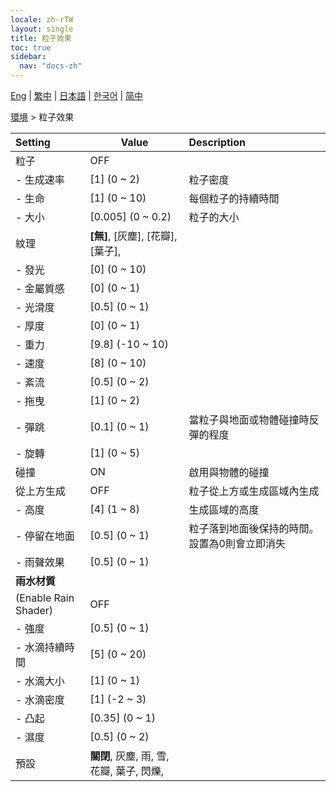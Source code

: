 ```yaml
---
locale: zh-rTW
layout: single
title: 粒子效果
toc: true
sidebar:
  nav: "docs-zh"
---
```

[Eng](/dancexr/menu/2025.4/scene/particles) | [繁中](/tw/dancexr/menu/2025.4/scene/particles) | [日本語](/jp/dancexr/menu/2025.4/scene/particles) | [한국어](/kr/dancexr/menu/2025.4/scene/particles) | [简中](/zh/dancexr/menu/2025.4/scene/particles)

[環境](../menu#環境) > 粒子效果



| Setting | Value | Description |
| :--- | --- | :--- |
| 粒子 | OFF | 
|- 生成速率 | [1] (0 ~ 2) | 粒子密度
|- 生命 | [1] (0 ~ 10) | 每個粒子的持續時間
|- 大小 | [0.005] (0 ~ 0.2) | 粒子的大小
| 紋理 | **[無]**, [灰塵], [花瓣], [葉子],  |  |
|- 發光 | [0] (0 ~ 10) | 
|- 金屬質感 | [0] (0 ~ 1) | 
|- 光滑度 | [0.5] (0 ~ 1) | 
|- 厚度 | [0] (0 ~ 1) | 
|- 重力 | [9.8] (-10 ~ 10) | 
|- 速度 | [8] (0 ~ 10) | 
|- 紊流 | [0.5] (0 ~ 2) | 
|- 拖曳 | [1] (0 ~ 2) | 
|- 彈跳 | [0.1] (0 ~ 1) | 當粒子與地面或物體碰撞時反彈的程度
|- 旋轉 | [1] (0 ~ 5) | 
| 碰撞 | ON | 啟用與物體的碰撞
| 從上方生成 | OFF | 粒子從上方或生成區域內生成
|- 高度 | [4] (1 ~ 8) | 生成區域的高度
|- 停留在地面 | [0.5] (0 ~ 1) | 粒子落到地面後保持的時間。設置為0則會立即消失
|- 雨聲效果 | [0.5] (0 ~ 1) | 
|**雨水材質** | | 
| (Enable Rain Shader) | OFF | 
|- 強度 | [0.5] (0 ~ 1) | 
|- 水滴持續時間 | [5] (0 ~ 20) | 
|- 水滴大小 | [1] (0 ~ 1) | 
|- 水滴密度 | [1] (-2 ~ 3) | 
|- 凸起 | [0.35] (0 ~ 1) | 
|- 濕度 | [0.5] (0 ~ 2) | 
| 預設 | **關閉**, 灰塵, 雨, 雪, 花瓣, 葉子, 閃爍,  |  |
